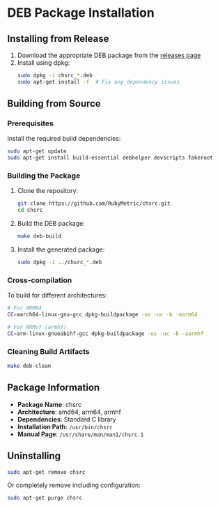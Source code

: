 # DEB Package Installation

## Installing from Release

1. Download the appropriate DEB package from the [releases page](https://github.com/RubyMetric/chsrc/releases)
2. Install using dpkg:
   ```bash
   sudo dpkg -i chsrc_*.deb
   sudo apt-get install -f  # Fix any dependency issues
   ```

## Building from Source

### Prerequisites

Install the required build dependencies:

```bash
sudo apt-get update
sudo apt-get install build-essential debhelper devscripts fakeroot
```

### Building the Package

1. Clone the repository:
   ```bash
   git clone https://github.com/RubyMetric/chsrc.git
   cd chsrc
   ```

2. Build the DEB package:
   ```bash
   make deb-build
   ```

3. Install the generated package:
   ```bash
   sudo dpkg -i ../chsrc_*.deb
   ```

### Cross-compilation

To build for different architectures:

```bash
# For ARM64
CC=aarch64-linux-gnu-gcc dpkg-buildpackage -us -uc -b -aarm64

# For ARMv7 (armhf)
CC=arm-linux-gnueabihf-gcc dpkg-buildpackage -us -uc -b -aarmhf
```

### Cleaning Build Artifacts

```bash
make deb-clean
```

## Package Information

- **Package Name**: chsrc
- **Architecture**: amd64, arm64, armhf
- **Dependencies**: Standard C library
- **Installation Path**: `/usr/bin/chsrc`
- **Manual Page**: `/usr/share/man/man1/chsrc.1`

## Uninstalling

```bash
sudo apt-get remove chsrc
```

Or completely remove including configuration:

```bash
sudo apt-get purge chsrc
```
